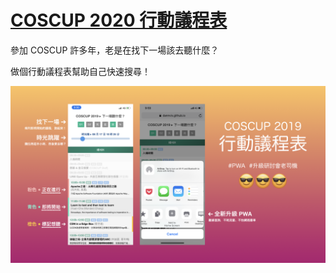 [COSCUP 2020 行動議程表](https://dannvix.github.io/COSCUP_Agenda/)
=================

參加 COSCUP 許多年，老是在找下一場該去聽什麼？

做個行動議程表幫助自己快速搜尋！

![screenshot](screenshot.png?raw=true)
